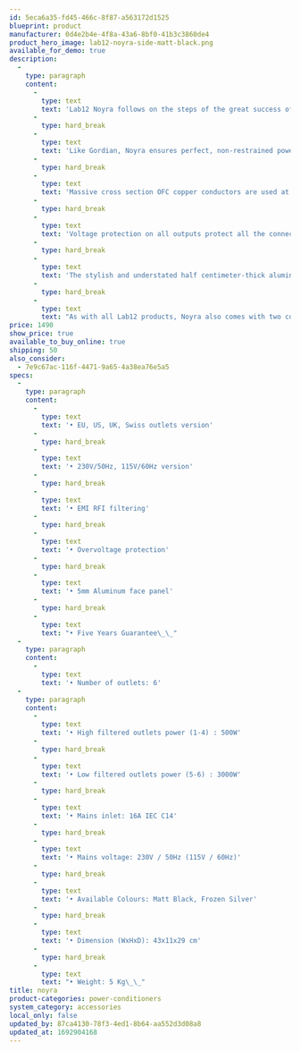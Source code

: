 ```yaml
---
id: 5eca6a35-fd45-466c-8f87-a563172d1525
blueprint: product
manufacturer: 0d4e2b4e-4f8a-43a6-8bf0-41b3c3860de4
product_hero_image: lab12-noyra-side-matt-black.png
available_for_demo: true
description:
  -
    type: paragraph
    content:
      -
        type: text
        text: 'Lab12 Noyra follows on the steps of the great success of the multiple awards winning Lab12 Gordian power conditioner/distributor. With Noyra, we have managed to encapsulate Gordian’s mighty core and DNA in a simpler and more straightforward package.'
      -
        type: hard_break
      -
        type: text
        text: 'Like Gordian, Noyra ensures perfect, non-restrained power delivery and energy flow from all of the six power outputs of which four are high-filtered and two low- filtered.'
      -
        type: hard_break
      -
        type: text
        text: 'Massive cross section OFC copper conductors are used at all stages and the star design layout (ground, phase and neutral) ensures the absence of current loops. There are no negative sonic or power effects with Noyra, but only pure delivery of essential power to your system.'
      -
        type: hard_break
      -
        type: text
        text: 'Voltage protection on all outputs protect all the connected devices from any unwanted power spikes, which protect your valuable components.'
      -
        type: hard_break
      -
        type: text
        text: 'The stylish and understated half centimeter-thick aluminum front plate offers easy integration with the rest of your system components.'
      -
        type: hard_break
      -
        type: text
        text: "As with all Lab12 products, Noyra also comes with two color choices of glass blasting anodizing finish.\_\_"
price: 1490
show_price: true
available_to_buy_online: true
shipping: 50
also_consider:
  - 7e9c67ac-116f-4471-9a65-4a38ea76e5a5
specs:
  -
    type: paragraph
    content:
      -
        type: text
        text: '• EU, US, UK, Swiss outlets version'
      -
        type: hard_break
      -
        type: text
        text: '• 230V/50Hz, 115V/60Hz version'
      -
        type: hard_break
      -
        type: text
        text: '• EMI RFI filtering'
      -
        type: hard_break
      -
        type: text
        text: '• Overvoltage protection'
      -
        type: hard_break
      -
        type: text
        text: '• 5mm Aluminum face panel'
      -
        type: hard_break
      -
        type: text
        text: "• Five Years Guarantee\_\_"
  -
    type: paragraph
    content:
      -
        type: text
        text: '• Number of outlets: 6'
  -
    type: paragraph
    content:
      -
        type: text
        text: '• High filtered outlets power (1-4) : 500W'
      -
        type: hard_break
      -
        type: text
        text: '• Low filtered outlets power (5-6) : 3000W'
      -
        type: hard_break
      -
        type: text
        text: '• Mains inlet: 16A IEC C14'
      -
        type: hard_break
      -
        type: text
        text: '• Mains voltage: 230V / 50Hz (115V / 60Hz)'
      -
        type: hard_break
      -
        type: text
        text: '• Available Colours: Matt Black, Frozen Silver'
      -
        type: hard_break
      -
        type: text
        text: '• Dimension (WxHxD): 43x11x29 cm'
      -
        type: hard_break
      -
        type: text
        text: "• Weight: 5 Kg\_\_"
title: noyra
product-categories: power-conditioners
system_category: accessories
local_only: false
updated_by: 87ca4130-78f3-4ed1-8b64-aa552d3d08a8
updated_at: 1692904168
---
```

